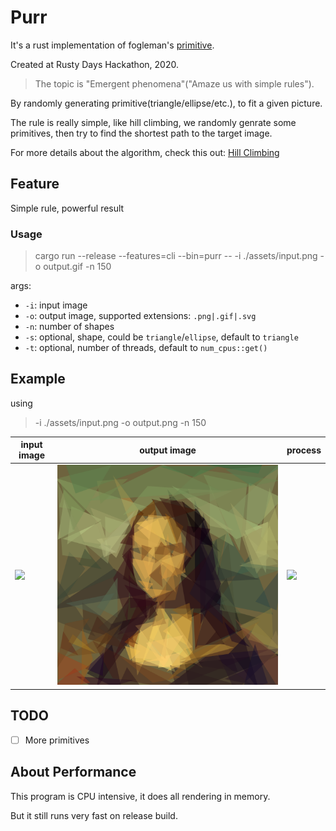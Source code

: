 # Purr

It's a rust implementation of fogleman's [primitive](https://github.com/fogleman/primitive).

Created at Rusty Days Hackathon, 2020.

> The topic is "Emergent phenomena"("Amaze us with simple rules").

By randomly generating primitive(triangle/ellipse/etc.), to fit a given picture.

The rule is really simple, like hill climbing, we randomly genrate some primitives, then try to find the shortest path to the target image.

For more details about the algorithm, check this out: [Hill Climbing](https://en.wikipedia.org/wiki/Hill_climbing)

## Feature

Simple rule, powerful result

### Usage

> cargo run --release --features=cli --bin=purr  --  -i ./assets/input.png -o output.gif -n 150

args:

- `-i`: input image
- `-o`: output image, supported extensions: `.png|.gif|.svg`
- `-n`: number of shapes
- `-s`: optional, shape, could be `triangle`/`ellipse`, default to `triangle`
- `-t`: optional, number of threads, default to `num_cpus::get()`

## Example

using

> -i ./assets/input.png -o output.png -n 150

| input image | output image | process |
| --- | --- | --- |
| <img src="assets/input.png" width="1024"/> | <img src="assets/output.gif.png" /> | <img src="assets/output.gif" /> |


## TODO

- [ ] More primitives


## About Performance

This program is CPU intensive, it does all rendering in memory.

But it still runs very fast on release build.
